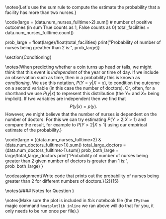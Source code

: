 \notes{Let's use the sum rule to compute the estimate the 
probability that a facility has more than two nurses.}

\code{large = (data.num_nurses_fulltime>2).sum()  # number of positive outcomes (in sum True counts as 1, False counts as 0)
total_facilities = data.num_nurses_fulltime.count()

prob_large = float(large)/float(total_facilities)
print("Probability of number of nurses being greather than 2 is:", prob_large)}


\section{Conditioning}

\notes{When predicting whether a coin turns up head or tails, we might
think that this event is *independent* of the year or time of day. If we include
an observation such as time, then in a probability this is known as
*condtioning*. We use this notation, $P(Y=y|X=x)$, to condition the outcome on a
second variable (in this case the number of doctors). Or, often, for a shorthand we use $P(y|x)$ to represent this distribution (the $Y=$ and $X=$ being implicit). If two variables are independent then we find that
$$
P(y|x) = p(y).
$$
However, we might believe that the number of nurses is dependent on the
number of doctors. For this we can try estimating $P(Y>2 | X>1)$ and compare the result,
for example to $P(Y>2|X\leq 1)$ using our empirical estimate of the probability.}

\code{large = ((data.num_nurses_fulltime>2) & (data.num_doctors_fulltime>1)).sum()
total_large_doctors = (data.num_doctors_fulltime>1).sum()
prob_both_large = large/total_large_doctors
print("Probability of number of nurses being greater than 2 given number of doctors is greater than 1 is:", prob_both_large)
}

\codeassignment{Write code that prints out the probability of nurses being greater than 2 for different numbers of doctors.}{2}{15}


\notes{#### Notes for Question }

\notes{Make sure the plot is included in *this* notebook
file (the `IPython` magic command `%matplotlib inline` we ran above will do that
for you, it only needs to be run once per file).}
